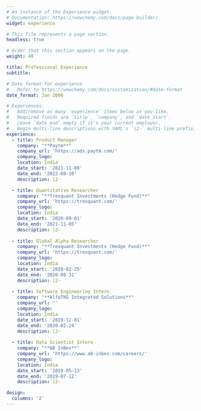 ```yaml
---
# An instance of the Experience widget.
# Documentation: https://wowchemy.com/docs/page-builder/
widget: experience

# This file represents a page section.
headless: true

# Order that this section appears on the page.
weight: 40

title: Professional Experience
subtitle:

# Date format for experience
#   Refer to https://wowchemy.com/docs/customization/#date-format
date_format: Jan 2006

# Experiences.
#   Add/remove as many `experience` items below as you like.
#   Required fields are `title`, `company`, and `date_start`.
#   Leave `date_end` empty if it's your current employer.
#   Begin multi-line descriptions with YAML's `|2-` multi-line prefix.
experience:
  - title: Product Manager
    company: "**Paytm**"
    company_url: 'https://ads.paytm.com/'
    company_logo: 
    location: India
    date_start: '2021-11-08'
    date_end: '2022-08-10'
    description: |2-

  - title: Quantitative Researcher
    company: "**Trexquant Investments (Hedge Fund)**"
    company_url: 'https://trexquant.com/'
    company_logo: 
    location: India
    date_start: '2020-09-01'
    date_end: '2021-11-05'
    description: |2-
     
  - title: Global Alpha Researcher
    company: "**Trexquant Investments (Hedge Fund)**"
    company_url: 'https://trexquant.com/'
    company_logo: 
    location: India
    date_start: '2020-02-25'
    date_end: '2020-08-31'
    description: |2-
    
  - title: Software Engineering Intern
    company: "**AlfaTKG Integrated Solutions**"
    company_url: ''
    company_logo: 
    location: India
    date_start: '2019-12-01'
    date_end: '2020-02-24'
    description: |2-
    
  - title: Data Scientist Intern
    company: "**AB InBev**"
    company_url: 'https://www.ab-inbev.com/careers/'
    company_logo: 
    location: India
    date_start: '2019-05-13'
    date_end: '2019-07-12'
    description: |2-

design:
  columns: '2'
---
```

